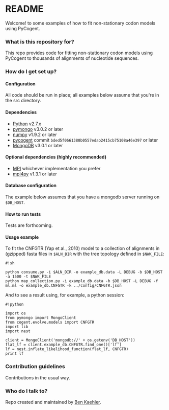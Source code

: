 # README #

Welcome! to some examples of how to fit non-stationary codon models using PyCogent.

### What is this repository for? ###

This repo provides code for fitting non-stationary codon models using PyCogent to thousands of alignments of nucleotide sequences.

### How do I get set up? ###

#### Configuration
All code should be run in place; all examples below assume that you're in the src directory.

#### Dependencies
* [Python](https://www.python.org) v2.7.x
* [pymongo](https://api.mongodb.org/python/current/) v3.0.2 or later
* [numpy](http://www.numpy.org) v1.9.2 or later
* [pycogent](https://github.com/pycogent/pycogent/) commit `bded5f0661380b0557edab2415cb75108a46e397` or later
* [MongoDB](https://www.mongodb.org) v3.0.1 or later

#### Optional dependencies (highly recommended)
* [MPI](https://en.wikipedia.org/wiki/Message_Passing_Interface) whichever implementation you prefer
* [mpi4py](http://mpi4py.scipy.org) v1.3.1 or later

#### Database configuration
The example below assumes that you have a mongodb server running on `$DB_HOST`.

#### How to run tests
Tests are forthcoming.

#### Usage example
To fit the CNFGTR (Yap et al., 2010) model to a collection of alignments in (gzipped) fasta files in `$ALN_DIR` with the tree topology defined in `$NWK_FILE`:

```
#!sh

python consume.py -i $ALN_DIR -o example_db.data -L DEBUG -b $DB_HOST -a 1500 -t $NWK_FILE
python map_collection.py -i example_db.data -b $DB_HOST -L DEBUG -f ml.ml -o example_db.CNFGTR -k ../config/CNFGTR.json
```

And to see a result using, for example, a python session:

```
#!python

import os
from pymongo import MongoClient
from cogent.evolve.models import CNFGTR
import lib
import nest

client = MongoClient('mongodb://' + os.getenv('DB_HOST'))
flat_lf = client.example_db.CNFGTR.find_one()['lf']
lf = nest.inflate_likelihood_function(flat_lf, CNFGTR)
print lf
```

### Contribution guidelines ###
Contributions in the usual way.

### Who do I talk to? ###
Repo created and maintained by [Ben Kaehler](mailto:benjamin.kaehler@anu.edu.au).